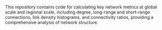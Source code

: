 This repository contains code for calculating key network metrics at global scale and regional scale, including degree, long-range and short-range connections, link density histograms, and connectivity ratios, providing a comprehensive analysis of network structure. 
